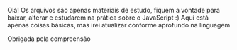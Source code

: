 Olá! 
Os arquivos são apenas materiais de estudo, fiquem a vontade para baixar, alterar e estudarem na prática sobre o JavaScript :) 
Aqui está apenas coisas básicas, mas irei atualizar conforme aprofundo na linguagem 

Obrigada pela compreensão
